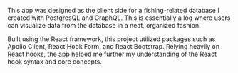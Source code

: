 This app was designed as the client side for a fishing-related database I created with PostgresQL and GraphQL. This is essentially a log where users can visualize data from the database in a neat, organized fashion.

Built using the React framework, this project utilized packages such as Apollo Client, React Hook Form, and React Bootstrap. Relying heavily on React hooks, the app helped me further my understanding of the React hook syntax and core concepts.

